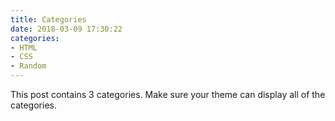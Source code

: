 ```yaml
---
title: Categories
date: 2018-03-09 17:30:22
categories:
- HTML
- CSS
- Random
---
```


This post contains 3 categories. Make sure your theme can display all of the categories.

